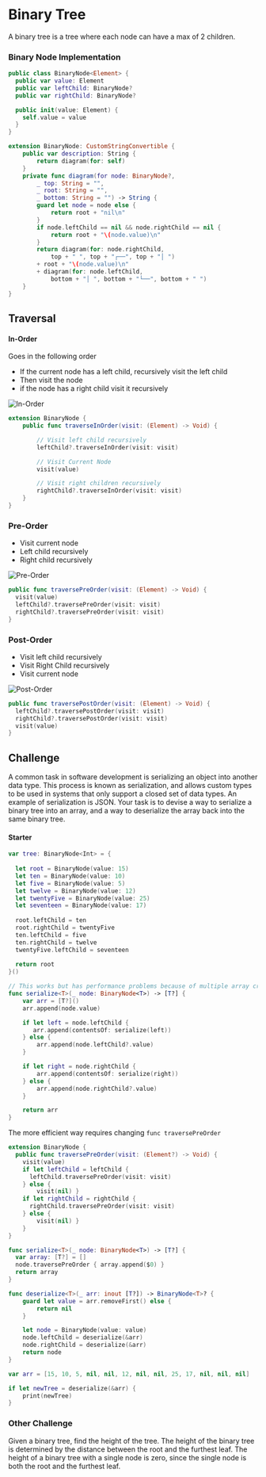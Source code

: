 # Binary Tree

A binary tree is a tree where each node can have a max of 2 children.

### Binary Node Implementation
```swift
public class BinaryNode<Element> {
  public var value: Element
  public var leftChild: BinaryNode?
  public var rightChild: BinaryNode?

  public init(value: Element) {
    self.value = value
  }
}
```

```swift
extension BinaryNode: CustomStringConvertible {
	public var description: String {
		return diagram(for: self)
	}
	private func diagram(for node: BinaryNode?,
		_ top: String = "",
		_ root: String = "",
		_ bottom: String = "") -> String {
		guard let node = node else {
			return root + "nil\n"
		}
		if node.leftChild == nil && node.rightChild == nil {
			return root + "\(node.value)\n"
		}
		return diagram(for: node.rightChild,
			top + " ", top + "┌──", top + "│ ")
		+ root + "\(node.value)\n"
		+ diagram(for: node.leftChild,
			bottom + "│ ", bottom + "└──", bottom + " ")
	} 
}

```

## Traversal

#### In-Order
Goes in the following order
- If the current node has a left child, recursively visit the left child
- Then visit the node
- if the node has a right child visit it recursively

![In-Order](In-Order.png)

```swift
extension BinaryNode {
	public func traverseInOrder(visit: (Element) -> Void) {

		// Visit left child recursively
		leftChild?.traverseInOrder(visit: visit)

		// Visit Current Node
		visit(value)

		// Visit right children recursively
		rightChild?.traverseInOrder(visit: visit)
	} 
}
```


### Pre-Order
- Visit current node
- Left child recursively
- Right child recursively

![Pre-Order](Pre-Order.png)

```swift
public func traversePreOrder(visit: (Element) -> Void) {
  visit(value)
  leftChild?.traversePreOrder(visit: visit)
  rightChild?.traversePreOrder(visit: visit)
}
```

### Post-Order
- Visit left child recursively
- Visit Right Child recursively
- Visit current node

![Post-Order](Post-Order.png)

```swift
public func traversePostOrder(visit: (Element) -> Void) {
  leftChild?.traversePostOrder(visit: visit)
  rightChild?.traversePostOrder(visit: visit)
  visit(value)
}
```

## Challenge
A common task in software development is serializing an object into another data type. This process is known as serialization, and allows custom types to be used in systems that only support a closed set of data types.
An example of serialization is JSON. Your task is to devise a way to serialize a binary tree into an array, and a way to deserialize the array back into the same binary tree.

#### Starter
```swift
var tree: BinaryNode<Int> = {
  
  let root = BinaryNode(value: 15)
  let ten = BinaryNode(value: 10)
  let five = BinaryNode(value: 5)
  let twelve = BinaryNode(value: 12)
  let twentyFive = BinaryNode(value: 25)
  let seventeen = BinaryNode(value: 17)
  
  root.leftChild = ten
  root.rightChild = twentyFive
  ten.leftChild = five
  ten.rightChild = twelve
  twentyFive.leftChild = seventeen
  
  return root
}()
```


```swift
// This works but has performance problems because of multiple array creations
func serialize<T>(_ node: BinaryNode<T>) -> [T?] {
    var arr = [T?]()
    arr.append(node.value)

    if let left = node.leftChild {
       arr.append(contentsOf: serialize(left))
    } else {
        arr.append(node.leftChild?.value)
    }

    if let right = node.rightChild {
        arr.append(contentsOf: serialize(right))
    } else {
        arr.append(node.rightChild?.value)
    }

    return arr
}
```

The more efficient way requires changing `func traversePreOrder`

```swift
extension BinaryNode {
  public func traversePreOrder(visit: (Element?) -> Void) {
    visit(value)
    if let leftChild = leftChild {
      leftChild.traversePreOrder(visit: visit)
    } else {
		visit(nil) }
    if let rightChild = rightChild {
      rightChild.traversePreOrder(visit: visit)
	} else {
		visit(nil) }
	} 
}

func serialize<T>(_ node: BinaryNode<T>) -> [T?] {
  var array: [T?] = []
  node.traversePreOrder { array.append($0) }
  return array
}
```

```swift
func deserialize<T>(_ arr: inout [T?]) -> BinaryNode<T>? {
    guard let value = arr.removeFirst() else {
        return nil
    }

    let node = BinaryNode(value: value)
    node.leftChild = deserialize(&arr)
    node.rightChild = deserialize(&arr)
    return node
}

var arr = [15, 10, 5, nil, nil, 12, nil, nil, 25, 17, nil, nil, nil]

if let newTree = deserialize(&arr) {
    print(newTree)
}
```

### Other Challenge
Given a binary tree, find the height of the tree. The height of the binary tree is determined by the distance between the root and the furthest leaf. The height of a binary tree with a single node is zero, since the single node is both the root and the furthest leaf.